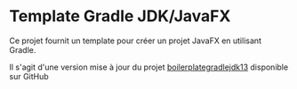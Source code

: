 # Template Gradle JDK/JavaFX

Ce projet fournit un template pour créer un projet JavaFX en utilisant Gradle.

Il s'agit d'une version mise à jour du projet  [boilerplategradlejdk13](https://github.com/Typhon0/boilerplategradlejdk13) disponible sur GitHub


